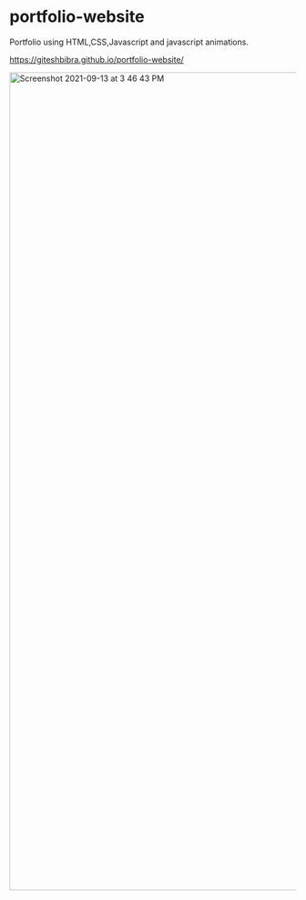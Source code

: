 # portfolio-website
Portfolio using HTML,CSS,Javascript and javascript animations.

https://giteshbibra.github.io/portfolio-website/

<img width="1438" alt="Screenshot 2021-09-13 at 3 46 43 PM" src="https://user-images.githubusercontent.com/77569931/133072832-0df5413a-d063-4151-8857-6c883ef91add.png">

